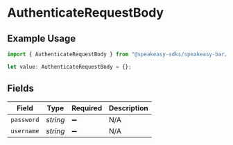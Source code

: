 # AuthenticateRequestBody

## Example Usage

```typescript
import { AuthenticateRequestBody } from "@speakeasy-sdks/speakeasy-bar/sdk/models/operations";

let value: AuthenticateRequestBody = {};
```

## Fields

| Field              | Type               | Required           | Description        |
| ------------------ | ------------------ | ------------------ | ------------------ |
| `password`         | *string*           | :heavy_minus_sign: | N/A                |
| `username`         | *string*           | :heavy_minus_sign: | N/A                |
